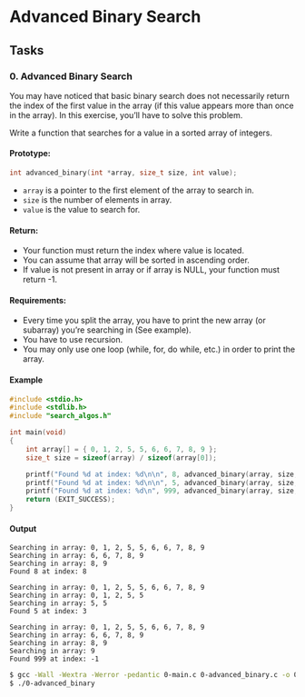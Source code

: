 
# Advanced Binary Search

## Tasks
### 0. Advanced Binary Search
You may have noticed that basic binary search does not necessarily return the index of the first value in the array (if this value appears more than once in the array). In this exercise, you’ll have to solve this problem.

Write a function that searches for a value in a sorted array of integers.

#### Prototype:
```c
int advanced_binary(int *array, size_t size, int value);
```
- `array` is a pointer to the first element of the array to search in.
- `size` is the number of elements in array.
- `value` is the value to search for.

#### Return:
- Your function must return the index where value is located.
- You can assume that array will be sorted in ascending order.
- If value is not present in array or if array is NULL, your function must return -1.

#### Requirements:
- Every time you split the array, you have to print the new array (or subarray) you’re searching in (See example).
- You have to use recursion.
- You may only use one loop (while, for, do while, etc.) in order to print the array.

#### Example
```c
#include <stdio.h>
#include <stdlib.h>
#include "search_algos.h"

int main(void)
{
    int array[] = { 0, 1, 2, 5, 5, 6, 6, 7, 8, 9 };
    size_t size = sizeof(array) / sizeof(array[0]);

    printf("Found %d at index: %d\n\n", 8, advanced_binary(array, size, 8));
    printf("Found %d at index: %d\n\n", 5, advanced_binary(array, size, 5));
    printf("Found %d at index: %d\n", 999, advanced_binary(array, size, 999));
    return (EXIT_SUCCESS);
}
```
#### Output
```
Searching in array: 0, 1, 2, 5, 5, 6, 6, 7, 8, 9
Searching in array: 6, 6, 7, 8, 9
Searching in array: 8, 9
Found 8 at index: 8

Searching in array: 0, 1, 2, 5, 5, 6, 6, 7, 8, 9
Searching in array: 0, 1, 2, 5, 5
Searching in array: 5, 5
Found 5 at index: 3

Searching in array: 0, 1, 2, 5, 5, 6, 6, 7, 8, 9
Searching in array: 6, 6, 7, 8, 9
Searching in array: 8, 9
Searching in array: 9
Found 999 at index: -1
```
```bash
$ gcc -Wall -Wextra -Werror -pedantic 0-main.c 0-advanced_binary.c -o 0-advanced_binary
$ ./0-advanced_binary
```
